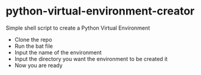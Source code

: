 # python-virtual-environment-creator
Simple shell script to create a Python Virtual Environment 

+ Clone the repo
+ Run the bat file
+ Input the name of the environment
+ Input the directory you want the environment to be created it
+ Now you are ready
